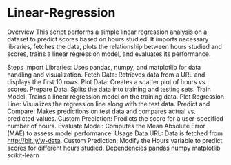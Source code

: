 # Linear-Regression
Overview
This script performs a simple linear regression analysis on a dataset to predict scores based on hours studied. It imports necessary libraries, fetches the data, plots the relationship between hours studied and scores, trains a linear regression model, and evaluates its performance.

Steps
Import Libraries: Uses pandas, numpy, and matplotlib for data handling and visualization.
Fetch Data: Retrieves data from a URL and displays the first 10 rows.
Plot Data: Creates a scatter plot of hours vs. scores.
Prepare Data: Splits the data into training and testing sets.
Train Model: Trains a linear regression model on the training data.
Plot Regression Line: Visualizes the regression line along with the test data.
Predict and Compare: Makes predictions on test data and compares actual vs. predicted values.
Custom Prediction: Predicts the score for a user-specified number of hours.
Evaluate Model: Computes the Mean Absolute Error (MAE) to assess model performance.
Usage
Data URL: Data is fetched from http://bit.ly/w-data.
Custom Prediction: Modify the Hours variable to predict scores for different hours studied.
Dependencies
pandas
numpy
matplotlib
scikit-learn
